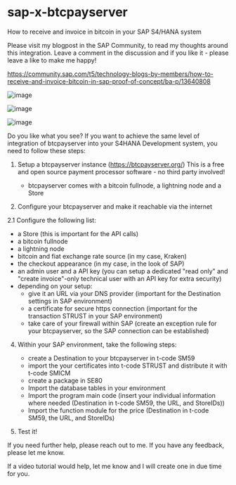 # sap-x-btcpayserver
How to receive and invoice in bitcoin in your SAP S4/HANA system

Please visit my blogpost in the SAP Community, to read my thoughts around this integration.
Leave a comment in the discussion and if you like it - please leave a like to make me happy!

https://community.sap.com/t5/technology-blogs-by-members/how-to-receive-and-invoice-bitcoin-in-sap-proof-of-concept/ba-p/13640808

![image](https://github.com/konigra99/sap-x-btcpayserver/assets/164070213/bd4933e4-48a9-4000-a29e-94eedb16fd9b)

![image](https://github.com/konigra99/sap-x-btcpayserver/assets/164070213/0b00f371-eb24-4a46-8358-21138a737b76)

![image](https://github.com/konigra99/sap-x-btcpayserver/assets/164070213/bc132039-750e-43df-a2cf-8be2dce1f1a9)


Do you like what you see?
If you want to achieve the same level of integration of btcpayserver into your S4HANA Development system, you need to follow these steps:

1. Setup a btcpayserver instance (https://btcpayserver.org/) This is a free and open source payment processor software - no third party involved!
   - btcpayserver comes with a bitcoin fullnode, a lightning node and a Store

2. Configure your btcpayserver and make it reachable via the internet

2.1 Configure the following list:
   - a Store (this is important for the API calls)
   - a bitcoin fullnode
   - a lightning node
   - bitcoin and fiat exchange rate source (in my case, Kraken)
   - the checkout appearance (in my case, in the look of SAP)
   - an admin user and a API key (you can setup a dedicated "read only" and "create invoice"-only technical user with an API key for extra security)
   - depending on your setup:
      - give it an URL via your DNS provider (important for the Destination settings in SAP environment)
      - a certificate for secure https connection (important for the transaction STRUST in your SAP environment)
      - take care of your firewall within SAP (create an exception rule for your btcpayserver, so the SAP connection can be established)

4. Within your SAP environment, take the following steps:
   - create a Destination to your btcpayserver in t-code SM59
   - import the your certificates into t-code STRUST and distribute it with t-code SMICM
   - create a package in SE80
   - Import the database tables in your environment
   - Import the program main code (insert your individual information where needed (Destination in t-code SM59, the URL, and StoreIDs))
   - Import the function module for the price (Destination in t-code SM59, the URL, and StoreIDs)

5. Test it!

If you need further help, please reach out to me.
If you have any feedback, please let me know.

If a video tutorial would help, let me know and I will create one in due time for you.
